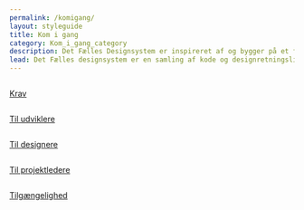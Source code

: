 ```yaml
---
permalink: /komigang/
layout: styleguide
title: Kom i gang
category: Kom_i_gang_category
description: Det Fælles Designsystem er inspireret af og bygger på et fundament af international best practice.
lead: Det Fælles designsystem er en samling af kode og designretningslinjer, der hjælper dig med at bygge selvbetjeningsløsninger. Vi har taget hånd om det lavpraktiske så du kan koncentrere dig om dine brugeres rejse og oplevelse.
---
```


<div class="row">
 <div class="col-12 col-md-4">
      <div class="demo-component-box">
          <a href="/dkfds-docs/komigang/krav/" class="demo-component-box__img gettingstarted-box">
              <img src="{{ site.baseurl }}/img/componenticons/krav.svg" alt="">
          </a>
          <p><a href="/dkfds-docs/komigang/selvbetjeningsloesninger/">Krav</a></p>
      </div>
  </div>
  <div class="col-12 col-md-4">
      <div class="demo-component-box">
          <a href="/dkfds-docs/komigang/tiludviklere/" class="demo-component-box__img gettingstarted-box">
              <img src="{{ site.baseurl }}/img/componenticons/TilUdviklere.svg" alt="">
          </a>
          <p><a href="/dkfds-docs/komigang/tiludviklere/">Til udviklere</a></p>
      </div>
  </div>
  <div class="col-12 col-md-4">
      <div class="demo-component-box">
          <a href="/dkfds-docs/komigang/tildesignere/" class="demo-component-box__img gettingstarted-box">
              <img src="{{ site.baseurl }}/img/componenticons/TilDesignere.svg" alt="">
          </a>
          <p><a href="/dkfds-docs/komigang/tildesignere/">Til designere</a></p>
      </div>
  </div>
</div>
<div class="row">
 <div class="col-12 col-md-4">
      <div class="demo-component-box">
          <a href="/dkfds-docs/komigang/tilprojekteledere/" class="demo-component-box__img gettingstarted-box">
              <img src="{{ site.baseurl }}/img/componenticons/TilProjektledere.svg" alt="">
          </a>
              <p><a href="/dkfds-docs/komigang/tilprojekteledere/">Til projektledere</a></p>
      </div>
  </div>
  <div class="col-12 col-md-4">
      <div class="demo-component-box">
          <a href="/dkfds-docs/komigang/tilgaengelighed/" class="demo-component-box__img gettingstarted-box">
              <img src="{{ site.baseurl }}/img/componenticons/Tilgaengelighed.svg" alt="">
          </a>
          <p><a href="/dkfds-docs/komigang/tilgaengelighed/">Tilgængelighed</a></p>
      </div>
  </div>
</div>